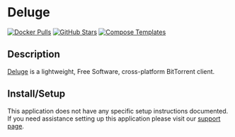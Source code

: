 # Deluge

[![Docker Pulls](https://img.shields.io/docker/pulls/linuxserver/deluge?style=flat-square&color=607D8B&label=docker%20pulls&logo=docker)](hhttps://hub.docker.com/r/linuxserver/deluge)
[![GitHub Stars](https://img.shields.io/github/stars/linuxserver/docker-deluge?style=flat-square&color=607D8B&label=github%20stars&logo=github)](https://github.com/linuxserver/docker-deluge)
[![Compose Templates](https://img.shields.io/static/v1?style=flat-square&color=607D8B&label=compose&message=templates)](https://github.com/GhostWriters/DockSTARTer/tree/master/compose/.apps/deluge)

## Description

[Deluge](http://deluge-torrent.org/) is a lightweight, Free Software,
cross-platform BitTorrent client.

## Install/Setup

This application does not have any specific setup instructions documented. If
you need assistance setting up this application please visit our
[support page](https://dockstarter.com/basics/support/).
